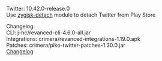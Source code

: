 Twitter: 10.42.0-release.0  
Use [zygisk-detach](https://github.com/j-hc/zygisk-detach) module to detach Twitter from Play Store  

Changelog:  
CLI: j-hc/revanced-cli-4.6.0-all.jar  
Integrations: crimera/revanced-integrations-1.19.0.apk  
Patches: crimera/piko-twitter-patches-1.30.0.jar  
[Changelog](https://github.com/crimera/piko/releases/tag/v1.30.0)  

